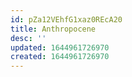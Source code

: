 ```yaml
---
id: pZa12VEhfG1xaz0REcA20
title: Anthropocene
desc: ''
updated: 1644961726970
created: 1644961726970
---
```


